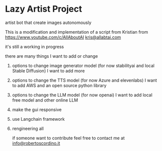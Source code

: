 # Lazy Artist Project

artist bot that create images autonomously

This is a modification and implementation of a script from Kristian from https://www.youtube.com/c/AllAboutAI kris@allabtai.com

it's still a working in progress

there are many things I want to add or change

1. options to change image generator model (for now stabilityai and local Stable Diffusion) I want to add more
2. options to change the TTS model (for now Azure and elevenlabs) I want to add AWS and an open source python library
3. options to change the LLM model (for now openai) I want to add local free model and other online LLM
4. make the gui responsive
5. use Langchain framework
6. rengineering all

   if someone want to contribute feel free to contact me at info@robertoscordino.it
